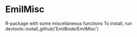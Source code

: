 # EmilMisc
R-package with some miscellaneous functions
To install, run devtools::install_github('EmilBode/EmilMisc')
